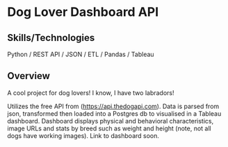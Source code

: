 # Dog Lover Dashboard API

## Skills/Technologies
Python / REST API / JSON / ETL / Pandas / Tableau

## Overview

A cool project for dog lovers! I know, I have two labradors!

Utilizes the free API from (https://api.thedogapi.com). Data is parsed from json, transformed then loaded into a Postgres db to visualised in a Tableau dashboard. Dashboard displays physical and behavioral characteristics, image URLs and stats by breed such as weight and height (note, not all dogs have working images). Link to dashboard soon.

